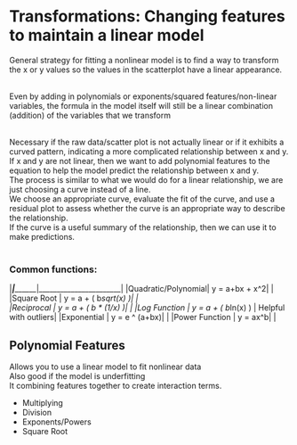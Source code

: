# Transformations: Changing features to maintain a linear model
General strategy for fitting a nonlinear model is to find a way to transform the x or y values so the values in the scatterplot have a linear appearance.<br><br>

Even by adding in polynomials or exponents/squared features/non-linear variables, the formula in the model itself will still be a linear combination (addition) of the variables that we transform <br><br>

Necessary if the raw data/scatter plot is not actually linear or if it exhibits a curved pattern, indicating a more complicated relationship between x and y.<br>
If x and y are not linear, then we want to add polynomial features to the equation to help the model predict the relationship between x and y. <br>
The process is similar to what we would do for a linear relationship, we are just choosing a curve instead of a line. <br>
We choose an appropriate curve, evaluate the fit of the curve, and use a residual plot to assess whether the curve is an appropriate way to describe the relationship. <br>
If the curve is a useful summary of the relationship, then we can use it to make predictions. <br>
<br>
### Common functions:
|_______|_____________|_______________________|
|Quadratic/Polynomial| y = a+bx + x^2|  |
|Square Root   |       y = a + ( b*sqrt(x) )|  |  
|Reciprocal   |        y = a + ( b * (1/x) )|  |
|Log Function   |      y = a + ( b*ln(x) )  |     Helpful with outliers|
|Exponential    |      y = e ^ (a+bx)|  |
|Power Function   |    y = ax^b|  |

## Polynomial Features
Allows you to use a linear model to fit nonlinear data <br>
Also good if the model is underfitting <br>
It combining features together to create interaction terms. <br>
- Multiplying
- Division
- Exponents/Powers
- Square Root
